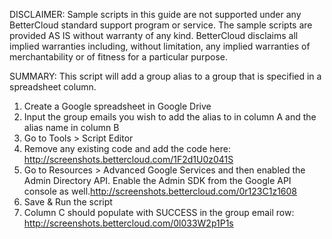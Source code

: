 DISCLAIMER: Sample scripts in this guide are not supported under any BetterCloud standard support program or service. The sample scripts are provided AS IS without warranty of any kind. BetterCloud disclaims all implied warranties including, without limitation, any implied warranties of merchantability or of fitness for a particular purpose.

SUMMARY: This script will add a group alias to a group that is specified in a spreadsheet column. 

1) Create a Google spreadsheet in Google Drive
2) Input the group emails you wish to add the alias to in column A and the alias name in column B 
3) Go to Tools > Script Editor
4) Remove any existing code and add the code here: http://screenshots.bettercloud.com/1F2d1U0z041S
5) Go to Resources > Advanced Google Services and then enabled the Admin Directory API. Enable the Admin SDK from the Google API console as well.http://screenshots.bettercloud.com/0r123C1z1608
6) Save & Run the script
7) Column C should populate with SUCCESS in the group email row: http://screenshots.bettercloud.com/0l033W2p1P1s
